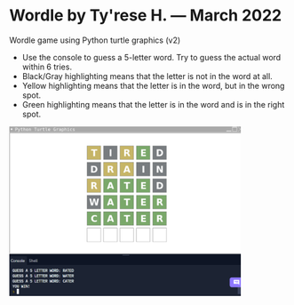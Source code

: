 # Wordle by Ty'rese H. — March 2022

Wordle game using Python turtle graphics (v2)

* Use the console to guess a 5-letter word. Try to guess the actual word within 6 tries.
* Black/Gray highlighting means that the letter is not in the word at all.
* Yellow highlighting means that the letter is in the word, but in the wrong spot.
* Green highlighting means that the letter is in the word and is in the right spot.


<img src="screen.png"
     alt="screenshot"
     style="float: left; margin-right: 10px;" 
     width="417" 
     height="305"/>
